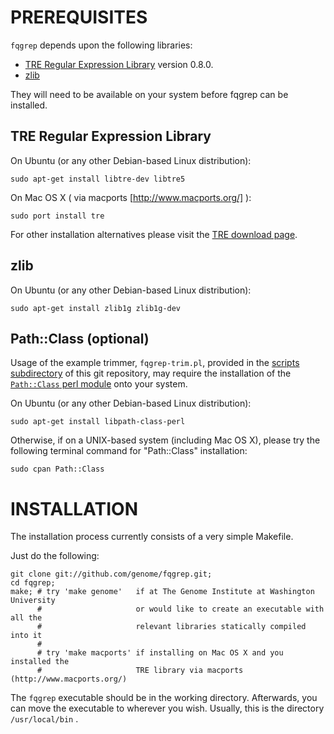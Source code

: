 # PREREQUISITES

`fqgrep` depends upon the following libraries:

* [TRE Regular Expression Library](http://laurikari.net/tre/) version 0.8.0.
* [zlib](http://www.zlib.net)

They will need to be available on your system before fqgrep can be
installed.

## TRE Regular Expression Library

On Ubuntu (or any other Debian-based Linux distribution):

    sudo apt-get install libtre-dev libtre5

On Mac OS X ( via macports [http://www.macports.org/] ):

    sudo port install tre

For other installation alternatives please visit the [TRE download page](http://laurikari.net/tre/download/).

## zlib

On Ubuntu (or any other Debian-based Linux distribution):

    sudo apt-get install zlib1g zlib1g-dev

## Path::Class (optional)

Usage of the example trimmer, `fqgrep-trim.pl`, provided in the [scripts
subdirectory](https://github.com/genome/fqgrep/tree/master/scripts)
of this git repository, may require the installation of the [`Path::Class` perl
module](http://search.cpan.org/~kwilliams/Path-Class-0.24/lib/Path/Class.pm)
onto your system.

On Ubuntu (or any other Debian-based Linux distribution):

    sudo apt-get install libpath-class-perl

Otherwise, if on a UNIX-based system (including Mac OS X), please try
the following terminal command for "Path::Class" installation:

    sudo cpan Path::Class

# INSTALLATION

The installation process currently consists of a very simple Makefile.

Just do the following:

    git clone git://github.com/genome/fqgrep.git;
    cd fqgrep;
    make; # try 'make genome'   if at The Genome Institute at Washington University
          #                     or would like to create an executable with all the
          #                     relevant libraries statically compiled into it
          #
          # try 'make macports' if installing on Mac OS X and you installed the
          #                     TRE library via macports (http://www.macports.org/)
 
The `fqgrep` executable should be in the working directory.  Afterwards,
you can move the executable to wherever you wish.  Usually, this is the
directory `/usr/local/bin` .
